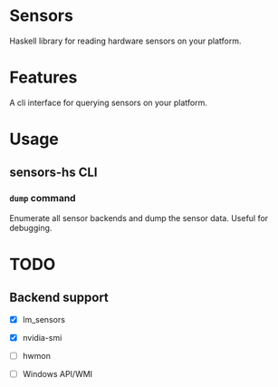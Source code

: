 # Sensors

Haskell library for reading hardware sensors on your platform.

# Features

A cli interface for querying sensors on your platform.

# Usage

## sensors-hs CLI

### `dump` command

Enumerate all sensor backends and dump the sensor data. Useful for debugging.

# TODO

## Backend support

- [X] lm_sensors
- [X] nvidia-smi
- [ ] hwmon
- [ ] Windows API/WMI

